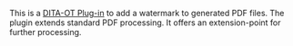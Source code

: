 This is a [DITA-OT Plug-in](https://www.dita-ot.org/plugins) to add a watermark to generated PDF files. The plugin
extends standard PDF processing. It offers an extension-point for further processing.